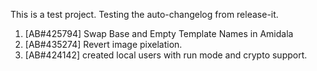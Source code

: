 This is a test project. Testing the auto-changelog from release-it.

  1. [AB#425794] Swap Base and Empty Template Names in Amidala
  2. [AB#435274] Revert image pixelation.
  3. [AB#424142] created local users with run mode and crypto support.
